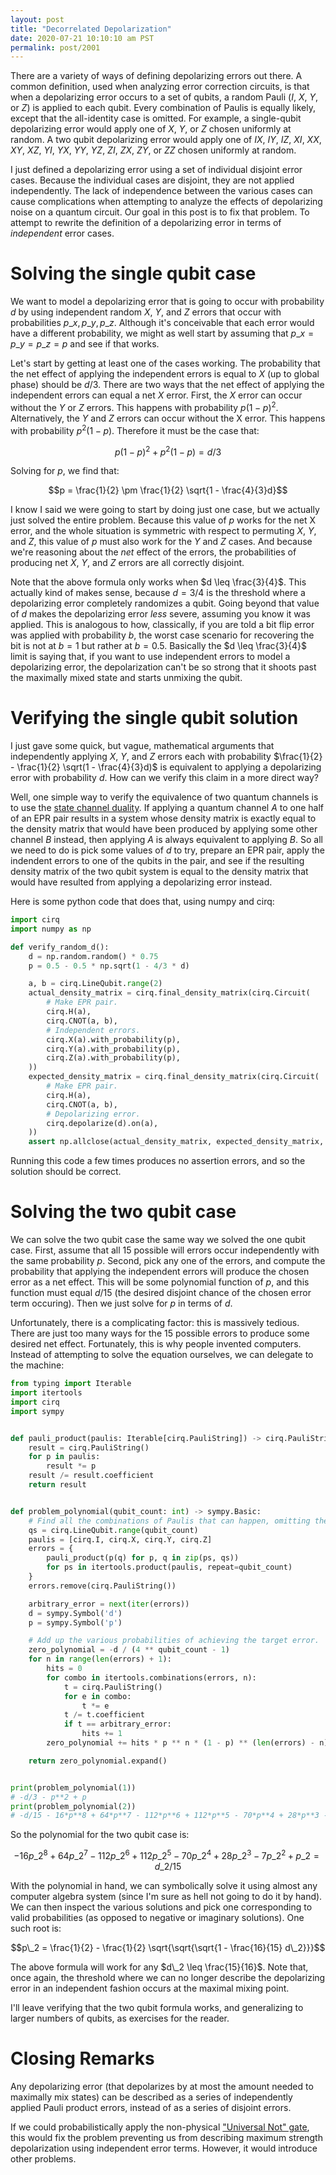 ```yaml
---
layout: post
title: "Decorrelated Depolarization"
date: 2020-07-21 10:10:10 am PST
permalink: post/2001
---
```


There are a variety of ways of defining depolarizing errors out there.
A common definition, used when analyzing error correction circuits, is that when a depolarizing error occurs to a set of qubits,
a random Pauli ($I$, $X$, $Y$, or $Z$) is applied to each qubit.
Every combination of Paulis is equally likely, except that the all-identity case is omitted.
For example, a single-qubit depolarizing error would apply one of $X$, $Y$, or $Z$ chosen uniformly at random.
A two qubit depolarizing error would apply one of
$IX$, $IY$, $IZ$, $XI$, $XX$, $XY$, $XZ$, $YI$, $YX$, $YY$, $YZ$, $ZI$, $ZX$, $ZY$, or $ZZ$
chosen uniformly at random.

I just defined a depolarizing error using a set of individual disjoint error cases.
Because the individual cases are disjoint, they are not applied independently.
The lack of independence between the various cases can cause complications when attempting to analyze the effects of depolarizing noise on a quantum circuit.
Our goal in this post is to fix that problem.
To attempt to rewrite the definition of a depolarizing error in terms of *independent* error cases.


# Solving the single qubit case

We want to model a depolarizing error that is going to occur with probability $d$ by using independent random $X$, $Y$, and $Z$ errors that occur with probabilities $p\_x, p\_y, p\_z$.
Although it's conceivable that each error would have a different probability, we might as well start by assuming that $p\_x = p\_y = p\_z = p$ and see if that works.

Let's start by getting at least one of the cases working.
The probability that the net effect of applying the independent errors is equal to $X$ (up to global phase) should be $d/3$.
There are two ways that the net effect of applying the independent errors can equal a net $X$ error.
First, the $X$ error can occur without the $Y$ or $Z$ errors.
This happens with probability $p(1-p)^2$.
Alternatively, the $Y$ and $Z$ errors can occur without the X error.
This happens with probability $p^2(1-p)$.
Therefore it must be the case that:

$$p(1-p)^2 + p^2(1-p) = d/3$$

Solving for $p$, we find that:

$$p = \frac{1}{2} \pm \frac{1}{2} \sqrt{1 - \frac{4}{3}d}$$

I know I said we were going to start by doing just one case, but we actually just solved the entire problem.
Because this value of $p$ works for the net X error, and the whole situation is symmetric with respect to permuting $X$, $Y$, and $Z$, this value of $p$ must also work for the $Y$ and $Z$ cases.
And because we're reasoning about the *net* effect of the errors, the probabilities of producing net $X$, $Y$, and $Z$ errors are all correctly disjoint.

Note that the above formula only works when $d \leq \frac{3}{4}$.
This actually kind of makes sense, because $d=3/4$ is the threshold where a depolarizing error completely randomizes a qubit.
Going beyond that value of $d$ makes the depolarizing error *less* severe, assuming you know it was applied.
This is analogous to how, classically, if you are told a bit flip error was applied with probability $b$, the worst case scenario for recovering the bit is not at $b=1$ but rather at $b=0.5$.
Basically the $d \leq \frac{3}{4}$ limit is saying that, if you want to use independent errors to model a depolarizing error, the depolarization can't be so strong that it shoots past the maximally mixed state and starts unmixing the qubit.

# Verifying the single qubit solution

I just gave some quick, but vague, mathematical arguments that independently applying $X$, $Y$, and $Z$ errors each with probability $\frac{1}{2} - \frac{1}{2} \sqrt(1 - \frac{4}{3}d)$ is equivalent to applying a depolarizing error with probability $d$.
How can we verify this claim in a more direct way?

Well, one simple way to verify the equivalence of two quantum channels is to use the [state channel duality](https://en.wikipedia.org/wiki/Channel-state_duality).
If applying a quantum channel $A$ to one half of an EPR pair results in a system whose density matrix is exactly equal to the density matrix that would have been produced by applying some other channel $B$ instead, then applying $A$ is always equivalent to applying $B$.
So all we need to do is pick some values of $d$ to try, prepare an EPR pair, apply the indendent errors to one of the qubits in the pair, and see if the resulting density matrix of the two qubit system is equal to the density matrix that would have resulted from applying a depolarizing error instead.

Here is some python code that does that, using numpy and cirq:

```python
import cirq
import numpy as np

def verify_random_d():
    d = np.random.random() * 0.75
    p = 0.5 - 0.5 * np.sqrt(1 - 4/3 * d)

    a, b = cirq.LineQubit.range(2)
    actual_density_matrix = cirq.final_density_matrix(cirq.Circuit(
        # Make EPR pair.
        cirq.H(a),
        cirq.CNOT(a, b),
        # Independent errors.
        cirq.X(a).with_probability(p),
        cirq.Y(a).with_probability(p),
        cirq.Z(a).with_probability(p),
    ))
    expected_density_matrix = cirq.final_density_matrix(cirq.Circuit(
        # Make EPR pair.
        cirq.H(a),
        cirq.CNOT(a, b),
        # Depolarizing error.
        cirq.depolarize(d).on(a),
    ))
    assert np.allclose(actual_density_matrix, expected_density_matrix, atol=1e-8)
```

Running this code a few times produces no assertion errors, and so the solution should be correct.


# Solving the two qubit case

We can solve the two qubit case the same way we solved the one qubit case.
First, assume that all 15 possible will errors occur independently with the same probability $p$.
Second, pick any one of the errors, and compute the probability that applying the independent errors will produce the chosen error as a net effect.
This will be some polynomial function of $p$, and this function must equal $d/15$ (the desired disjoint chance of the chosen error term occuring).
Then we just solve for $p$ in terms of $d$.

Unfortunately, there is a complicating factor: this is massively tedious.
There are just too many ways for the 15 possible errors to produce some desired net effect.
Fortunately, this is why people invented computers.
Instead of attempting to solve the equation ourselves, we can delegate to the machine:

```python
from typing import Iterable
import itertools
import cirq
import sympy


def pauli_product(paulis: Iterable[cirq.PauliString]) -> cirq.PauliString:
    result = cirq.PauliString()
    for p in paulis:
        result *= p
    result /= result.coefficient
    return result


def problem_polynomial(qubit_count: int) -> sympy.Basic:
    # Find all the combinations of Paulis that can happen, omitting the all-identity case.
    qs = cirq.LineQubit.range(qubit_count)
    paulis = [cirq.I, cirq.X, cirq.Y, cirq.Z]
    errors = {
        pauli_product(p(q) for p, q in zip(ps, qs))
        for ps in itertools.product(paulis, repeat=qubit_count)
    }
    errors.remove(cirq.PauliString())

    arbitrary_error = next(iter(errors))
    d = sympy.Symbol('d')
    p = sympy.Symbol('p')

    # Add up the various probabilities of achieving the target error.
    zero_polynomial = -d / (4 ** qubit_count - 1)
    for n in range(len(errors) + 1):
        hits = 0
        for combo in itertools.combinations(errors, n):
            t = cirq.PauliString()
            for e in combo:
                t *= e
            t /= t.coefficient
            if t == arbitrary_error:
                hits += 1
        zero_polynomial += hits * p ** n * (1 - p) ** (len(errors) - n)

    return zero_polynomial.expand()


print(problem_polynomial(1))
# -d/3 - p**2 + p
print(problem_polynomial(2))
# -d/15 - 16*p**8 + 64*p**7 - 112*p**6 + 112*p**5 - 70*p**4 + 28*p**3 - 7*p**2 + p
```

So the polynomial for the two qubit case is:

$$-16p\_2^8 + 64p\_2^7 - 112p\_2^6 + 112p\_2^5 - 70p\_2^4 + 28p\_2^3 - 7p\_2^2 + p\_2 = d\_2/15$$

With the polynomial in hand, we can symbolically solve it using almost any computer algebra system (since I'm sure as hell not going to do it by hand).
We can then inspect the various solutions and pick one corresponding to valid probabilities (as opposed to negative or imaginary solutions).
One such root is:

$$p\_2 = \frac{1}{2} - \frac{1}{2} \sqrt{\sqrt{\sqrt{1 - \frac{16}{15} d\_2}}}$$

The above formula will work for any $d\_2 \leq \frac{15}{16}$.
Note that, once again, the threshold where we can no longer describe the depolarizing error in an independent fashion occurs at the maximal mixing point.

I'll leave verifying that the two qubit formula works, and generalizing to larger numbers of qubits, as exercises for the reader.


# Closing Remarks

Any depolarizing error (that depolarizes by at most the amount needed to maximally mix states) can be described as a series of independently applied Pauli product errors, instead of as a series of disjoint errors.

If we could probabilistically apply the non-physical ["Universal Not" gate](https://physics.stackexchange.com/a/247178/911), this would fix the problem preventing us from describing maximum strength depolarization using independent error terms.
However, it would introduce other problems.
